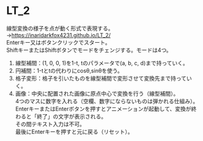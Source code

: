 # LT_2
線型変換の様子を点が動く形式で表現する。→https://inaridarkfox4231.github.io/LT_2/  
Enterキー又はボタンクリックでスタート。  
ShiftキーまたはShiftボタンでモードをチェンジする。モードは4つ。  
1. 線型補間：(1, 0, 0, 1)を1-t, tのパラメータで(a, b, c, d)まで持っていく。  
2. 円補間：1-tとtの代わりにcosθ,sinθを使う。  
3. 格子変形：格子を引いたものを線型補間で変形させて変換先まで持っていく。  
4. 画像：中央に配置された画像に原点中心で変換を行う（線型補間）。  
4つのマスに数字を入れる（空欄、数字にならないものは弾かれる仕組み）。  
EnterキーまたはEnterボタンを押すとアニメーションが起動して、変換が終わると「終了」の文字が表示される。  
その間テキスト入力は不可。  
最後にEnterキーを押すと元に戻る（リセット）。
